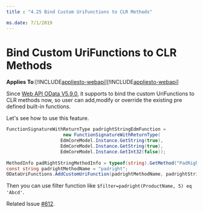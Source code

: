 ```yaml
---
title : "4.25 Bind Custom UriFunctions to CLR Methods"

ms.date: 7/1/2019
---
```

# Bind Custom UriFunctions to CLR Methods
**Applies To**:[!INCLUDE[appliesto-webapi](../includes/appliesto-webapi-v7.md)][!INCLUDE[appliesto-webapi](../includes/appliesto-webapi-v6.md)]

Since [Web API OData V5.9.0](https://www.nuget.org/packages/Microsoft.AspNet.OData/5.9.0), it supports to bind the custom UriFunctions to CLR methods now, so user can add,modify or override the existing pre defined built-in functions.

Let's see how to use this feature.

```C#
FunctionSignatureWithReturnType padrightStringEdmFunction =
                     new FunctionSignatureWithReturnType(
                    EdmCoreModel.Instance.GetString(true),
                    EdmCoreModel.Instance.GetString(true),
                    EdmCoreModel.Instance.GetInt32(false));
 
MethodInfo padRightStringMethodInfo = typeof(string).GetMethod("PadRight", new Type[] { typeof(int) });
const string padrightMethodName = "padright";
ODataUriFunctions.AddCustomUriFunction(padrightMethodName, padrightStringEdmFunction, padRightStringMethodInfo);
```

Then you can use filter function like `$filter=padright(ProductName, 5) eq 'Abcd'`.

Related Issue [#612](https://github.com/OData/WebApi/issues/612).

